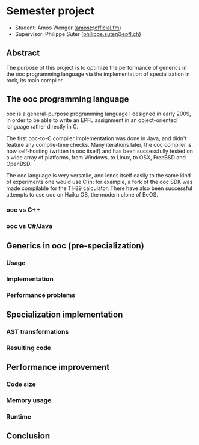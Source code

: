 
# Semester project

 * Student: Amos Wenger (amos@official.fm)
 * Supervisor: Philippe Suter (philippe.suter@epfl.ch)

## Abstract

The purpose of this project is to optimize the performance of generics in the
ooc programming language via the implementation of specialization in rock, its
main compiler.

## The ooc programming language

ooc is a general-purpose programming language I designed in early 2009, in
order to be able to write an EPFL assignment in an object-oriented language
rather directly in C.

The first ooc-to-C compiler implementation was done in Java, and didn't feature
any compile-time checks. Many iterations later, the ooc compiler is now
self-hosting (written in ooc itself) and has been successfully tested on a
wide array of platforms, from Windows, to Linux, to OSX, FreeBSD and OpenBSD.

The ooc language is very versatile, and lends itself easily to the same kind
of experiments one would use C in: for example, a fork of the ooc SDK was made
compilable for the TI-89 calculator. There have also been successful attempts
to use ooc on Haiku OS, the modern clone of BeOS.

### ooc vs C++

### ooc vs C#/Java

## Generics in ooc (pre-specialization)

### Usage

### Implementation

### Performance problems

## Specialization implementation

### AST transformations

### Resulting code

## Performance improvement

### Code size

### Memory usage

### Runtime

## Conclusion

